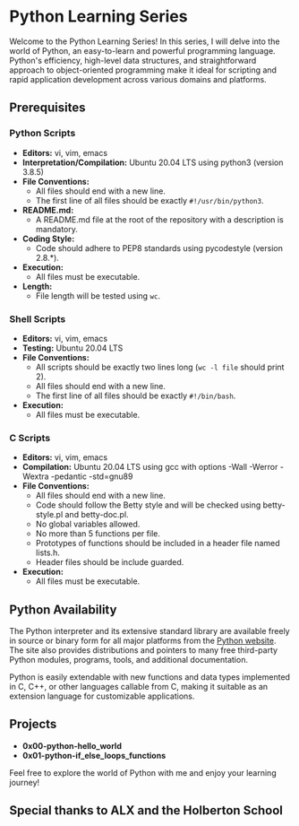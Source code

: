 # Python Learning Series

Welcome to the Python Learning Series! In this series, I will delve into the world of Python, an easy-to-learn and powerful programming language. Python's efficiency, high-level data structures, and straightforward approach to object-oriented programming make it ideal for scripting and rapid application development across various domains and platforms.

## Prerequisites

### Python Scripts

- **Editors:** vi, vim, emacs
- **Interpretation/Compilation:** Ubuntu 20.04 LTS using python3 (version 3.8.5)
- **File Conventions:**
  - All files should end with a new line.
  - The first line of all files should be exactly `#!/usr/bin/python3`.
- **README.md:**
  - A README.md file at the root of the repository with a description is mandatory.
- **Coding Style:**
  - Code should adhere to PEP8 standards using pycodestyle (version 2.8.*).
- **Execution:**
  - All files must be executable.
- **Length:**
  - File length will be tested using `wc`.

### Shell Scripts

- **Editors:** vi, vim, emacs
- **Testing:** Ubuntu 20.04 LTS
- **File Conventions:**
  - All scripts should be exactly two lines long (`wc -l file` should print 2).
  - All files should end with a new line.
  - The first line of all files should be exactly `#!/bin/bash`.
- **Execution:**
  - All files must be executable.

### C Scripts

- **Editors:** vi, vim, emacs
- **Compilation:** Ubuntu 20.04 LTS using gcc with options -Wall -Werror -Wextra -pedantic -std=gnu89
- **File Conventions:**
  - All files should end with a new line.
  - Code should follow the Betty style and will be checked using betty-style.pl and betty-doc.pl.
  - No global variables allowed.
  - No more than 5 functions per file.
  - Prototypes of functions should be included in a header file named lists.h.
  - Header files should be include guarded.
- **Execution:**
  - All files must be executable.

## Python Availability

The Python interpreter and its extensive standard library are available freely in source or binary form for all major platforms from the [Python website](https://www.python.org/). The site also provides distributions and pointers to many free third-party Python modules, programs, tools, and additional documentation.

Python is easily extendable with new functions and data types implemented in C, C++, or other languages callable from C, making it suitable as an extension language for customizable applications.

## Projects

- **0x00-python-hello_world**
- **0x01-python-if_else_loops_functions**

Feel free to explore the world of Python with me and enjoy your learning journey!

## Special thanks to ALX and the Holberton School 
